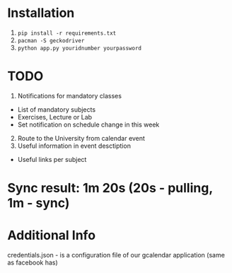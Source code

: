 # Installation

1. `pip install -r requirements.txt`
2. `pacman -S geckodriver`
3. `python app.py youridnumber yourpassword`

# TODO

1) Notifications for mandatory classes
 - List of mandatory subjects
 - Exercises, Lecture or Lab
 - Set notification on schedule change in this week
2) Route to the University from calendar event
3) Useful information in event desctiption
 - Useful links per subject 

# Sync result: 1m 20s (20s - pulling, 1m - sync)


# Additional Info

credentials.json - is a configuration file of our gcalendar application 
(same as facebook has)